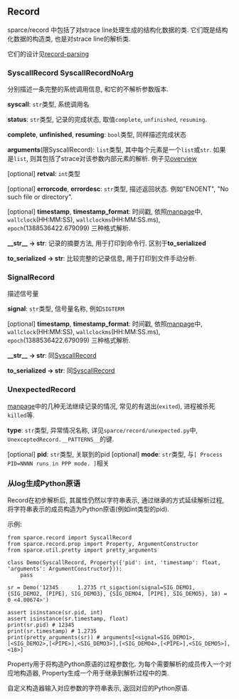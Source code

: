 
## Record
sparce/record 中包括了对strace line处理生成的结构化数据的类. 它们既是结构化数据的构造类, 也是对strace line的解析类. 

它们的设计见[record-parsing](./design/record-parsing.md)

### SyscallRecord SyscallRecordNoArg

分别描述一条完整的系统调用信息, 和它的不解析参数版本.

**syscall**: `str`类型, 系统调用名

**status**: `str`类型, 记录的完成状态, 取值`complete`, `unfinished`, `resuming`.

**complete**, **unfinished**, **resuming**: `bool`类型, 同样描述完成状态

**arguments**(限SyscallRecord): `list`类型, 其中每个元素是一个`list`或`str`. 如果是`list`, 则其包括了strace对该参数内部元素的解析. 例子见[overview](./overview.md#quick-start)

[optional] **retval**: `int`类型

[optional] **errorcode**, **errordesc**: `str`类型, 描述返回状态.
例如"ENOENT", "No such file or directory". 

[optional] **timestamp**, **timestamp_format**: 时间戳, 依照[manpage](https://man7.org/linux/man-pages/man1/strace.1.html)中, `wallclock`(HH:MM:SS), `wallclockms`(HH:MM:SS.ms), `epoch`(1388536422.679099) 三种格式解析.

**\_\_str\_\_ -> str**: 记录的摘要方法, 用于打印到命令行. 区别于**to_serialized**

**to_serialized -> str**: 比较完整的记录信息, 用于打印到文件手动分析.

### SignalRecord

描述信号量

**signal**: `str`类型, 信号量名称, 例如`SIGTERM`

[optional] **timestamp**, **timestamp_format**: 时间戳, 依照[manpage](https://man7.org/linux/man-pages/man1/strace.1.html)中, `wallclock`(HH:MM:SS), `wallclockms`(HH:MM:SS.ms), `epoch`(1388536422.679099) 三种格式解析.

**\_\_str\_\_ -> str**: 同[SyscallRecord](./record.md#syscallrecord-syscallrecordnoarg)

**to_serialized -> str**: 同[SyscallRecord](./record.md#syscallrecord-syscallrecordnoarg)

### UnexpectedRecord

[manpage](https://man7.org/linux/man-pages/man1/strace.1.html)中的几种无法继续记录的情况, 常见的有退出(`exited`), 进程被杀死`killed`等. 

**type**: `str`类型, 异常情况名称, 详见`sparce/record/unexpected.py`中, `UnexceptedRecord.__PATTERNS__`的键. 

[optional] **pid**: `str`类型, 关联到的pid
[optional] **mode**: `str`类型, 与`[ Process PID=NNNN runs in PPP mode. ]`相关

### 从log生成Python原语

Record在初步解析后, 其属性仍然以字符串表示, 通过继承的方式延续解析过程, 将字符串表示的成员构造为Python原语(例如int类型的pid). 

示例:

```
from sparce.record import SyscallRecord
from sparce.record.prop import Property, ArgumentConstructor
from sparce.util.pretty import pretty_arguments

class Demo(SyscallRecord, Property({'pid': int, 'timestamp': float, 'arguments': ArgumentConstructor})):
    pass

sr = Demo('12345      1.2735 rt_sigaction(signal=SIG_DEMO1, {SIG_DEMO2, [PIPE], SIG_DEMO3}, {SIG_DEMO4, [PIPE], SIG_DEMO5}, 18) = 0 <4.00674>')

assert isinstance(sr.pid, int)
assert isinstance(sr.timestamp, float)
print(sr.pid) # 12345
print(sr.timestamp) # 1.2735
print(pretty_arguments(sr)) # arguments[<signal=SIG_DEMO1>,[<SIG_DEMO2>,[<PIPE>],<SIG_DEMO3>],[<SIG_DEMO4>,[<PIPE>],<SIG_DEMO5>],<18>]

```

Property用于将构造Python原语的过程参数化. 
为每个需要解析的成员传入一个对应地构造器, Property生成一个用于继承到解析过程中的类. 

自定义构造器输入对应参数的字符串表示, 返回对应的Python原语. 